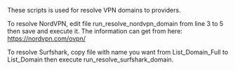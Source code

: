 These scripts is used for resolve VPN domains to providers.

To resolve NordVPN, edit file run_resolve_nordvpn_domain from line 3 to 5 then save and execute it. The information can get from here: https://nordvpn.com/ovpn/

To resolve Surfshark, copy file with name you want from List_Domain_Full to List_Domain then execute run_resolve_surfshark_domain.

